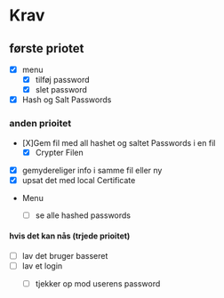 ﻿
# Krav

## første priotet
- [X] menu
  - [X] tilføj password
  - [X] slet password
- [X] Hash og Salt Passwords

### anden prioitet

- [X]Gem fil med all hashet og saltet Passwords i en fil
  - [X] Crypter Filen 
- [X] gemydereliger info i samme fil eller ny
- [X] upsat det med local Certificate
- Menu
  - [ ] se alle hashed passwords


#### hvis det kan nås (trjede prioitet)
- [ ] lav det bruger basseret
- [ ] lav et login
  - [ ] tjekker op mod userens password

 